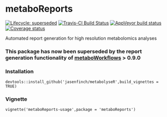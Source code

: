 # metaboReports

<!-- badges: start -->
[![Lifecycle: superseded](https://img.shields.io/badge/lifecycle-superseded-blue.svg)](https://lifecycle.r-lib.org/articles/stages.html#superseded)
[![Travis-CI Build Status](https://travis-ci.org/jasenfinch/metaboReports.svg?branch=master)](https://travis-ci.org/jasenfinch/metaboReports)
[![AppVeyor build status](https://ci.appveyor.com/api/projects/status/github/jasenfinch/metaboReports?branch=master&svg=true)](https://ci.appveyor.com/project/jasenfinch/metaboReports)
[![Coverage status](https://codecov.io/gh/jasenfinch/metaboReports/branch/master/graph/badge.svg)](https://codecov.io/github/jasenfinch/metaboReports?branch=master)
<!-- badges: end -->

Automated report generation for high resolution metabolomics analyses

### **This package has now been superseded by the report generation functionality of [metaboWorkflows](https://jasenfinch.github.io/metaboWorkflows/) > 0.9.0**

### Installation

```
devtools::install_github('jasenfinch/metabolyseR',build_vignettes = TRUE)
```

### Vignette

```
vignette('metaboReports-usage',package = 'metaboReports')
```

